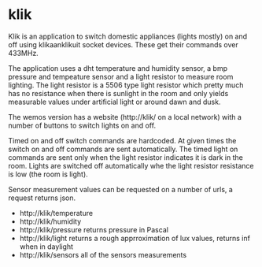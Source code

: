 # klik

Klik is an application to switch domestic appliances (lights mostly) on and off using klikaanklikuit socket devices. These get their commands over 433MHz.

The application uses a dht temperature and humidity sensor, a bmp pressure and tempeature sensor and a light resistor to measure room lighting. The light resistor is a 5506 type light resistor which pretty much has no resistance when there is sunlight in the room and only yields measurable values under artificial light or around dawn and dusk.

The wemos version has a website (http://klik/ on a local network) with a number of buttons to switch lights on and off.

Timed on and off switch commands are hardcoded. At given times the switch on and off commands are sent automatically. The timed light on commands are sent only when the light resistor indicates it is dark in the room. Lights are switched off automatically whe the light resistor resistance is low (the room is light).

Sensor measurement values can be requested on a number of urls, a request returns json.
- http://klik/temperature
- http://klik/humidity
- http://klik/pressure    returns pressure in Pascal
- http://klik/light       returns a rough apprroximation of lux values, returns inf when in daylight
- http://klik/sensors     all of the sensors measurements
